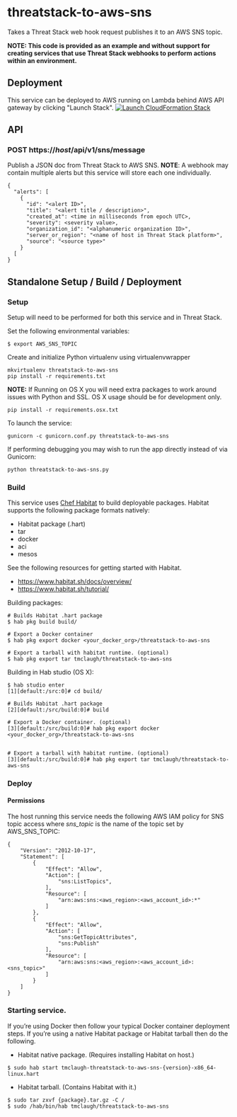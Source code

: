 # threatstack-to-aws-sns
Takes a Threat Stack web hook request publishes it to an AWS SNS topic.

**NOTE: This code is provided as an example and without support for creating services that use Threat Stack webhooks to perform actions within an environment.**

## Deployment
This service can be deployed to AWS running on Lambda behind AWS API gateway by clicking "Launch Stack".
[![Launch CloudFormation
Stack](https://s3.amazonaws.com/cloudformation-examples/cloudformation-launch-stack.png)](https://console.aws.amazon.com/cloudformation/home?region=us-east-1#/stacks/new?stackName=lambci&templateURL=https://s3.amazonaws.com/straycat-dhs-org-straycat-lamba-deploys/threatstack-to-aws-sns.json)

## API
### POST https://_host_/api/v1/sns/message
Publish a JSON doc from Threat Stack to AWS SNS.  __NOTE__: A webhook may contain multiple alerts but this service will store each one individually.
```
{
  "alerts": [
    {
      "id": "<alert ID>",
      "title": "<alert title / description>",
      "created_at": <time in milliseconds from epoch UTC>,
      "severity": <severity value>,
      "organization_id": "<alphanumeric organization ID>",
      "server_or_region": "<name of host in Threat Stack platform>",
      "source": "<source type>"
    }
  [
}
```

## Standalone Setup / Build / Deployment
### Setup
Setup will need to be performed for both this service and in Threat Stack.

Set the following environmental variables:
```
$ export AWS_SNS_TOPIC
```

Create and initialize Python virtualenv using virtualenvwrapper
```
mkvirtualenv threatstack-to-aws-sns
pip install -r requirements.txt
```

__NOTE:__ If Running on OS X you will need extra packages to work around issues with Python and SSL. OS X usage should be for development only.
```
pip install -r requirements.osx.txt
```

To launch the service:
```
gunicorn -c gunicorn.conf.py threatstack-to-aws-sns
```

If performing debugging you may wish to run the app directly instead of via Gunicorn:
```
python threatstack-to-aws-sns.py
```

### Build
This service uses [Chef Habitat](http://www.habitat.sh) to build deployable packages.  Habitat supports the following package formats natively:
* Habitat package (.hart)
* tar
* docker
* aci
* mesos

See the following resources for getting started with Habitat.
* https://www.habitat.sh/docs/overview/
* https://www.habitat.sh/tutorial/

Building packages:
```
# Builds Habitat .hart package
$ hab pkg build build/

# Export a Docker container
$ hab pkg export docker <your_docker_org>/threatstack-to-aws-sns

# Export a tarball with habitat runtime. (optional)
$ hab pkg export tar tmclaugh/threatstack-to-aws-sns
```

Building in Hab studio (OS X):
```
$ hab studio enter
[1][default:/src:0]# cd build/

# Builds Habitat .hart package
[2][default:/src/build:0]# build

# Export a Docker container. (optional)
[3][default:/src/build:0]# hab pkg export docker <your_docker_org>/threatstack-to-aws-sns


# Export a tarball with habitat runtime. (optional)
[3][default:/src/build:0]# hab pkg export tar tmclaugh/threatstack-to-aws-sns
```

### Deploy
#### Permissions
The host running this service needs the following AWS IAM policy for SNS topic access where *sns_topic* is the name of the topic set by AWS_SNS_TOPIC:
```
{
    "Version": "2012-10-17",
    "Statement": [
        {
            "Effect": "Allow",
            "Action": [
                "sns:ListTopics",
            ],
            "Resource": [
                "arn:aws:sns:<aws_region>:<aws_account_id>:*"
            ]
        },
        {
            "Effect": "Allow",
            "Action": [
                "sns:GetTopicAttributes",
                "sns:Publish"
            ],
            "Resource": [
                "arn:aws:sns:<aws_region>:<aws_account_id>:<sns_topic>"
            ]
        }
    ]
}
```

### Starting service.
If you’re using Docker then follow your typical Docker container deployment steps.  If you’re using a native Habitat package or Habitat tarball then do the following.

* Habitat native package.  (Requires installing Habitat on host.)
```
$ sudo hab start tmclaugh-threatstack-to-aws-sns-{version}-x86_64-linux.hart
```

* Habitat tarball.  (Contains Habitat with it.)
```
$ sudo tar zxvf {package}.tar.gz -C /
$ sudo /hab/bin/hab tmclaugh/threatstack-to-aws-sns
```

